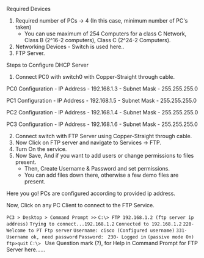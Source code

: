 Required Devices

1. Required number of PCs -> 4 (In this case, minimum number of PC's taken)
	- You can use maximum of 254 Computers for a class C Network, Class B (2^16-2 computers), Class C (2^24-2 Computers). 
2. Networking Devices - Switch is used here..
3. FTP Server.

Steps to Configure DHCP Server

1. Connect PC0 with switch0 with Copper-Straight through cable.

PC0 Configuration
	- IP Address - 192.168.1.3
	- Subnet Mask - 255.255.255.0

PC1 Configuration
	- IP Address - 192.168.1.5
	- Subnet Mask - 255.255.255.0

PC2 Configuration
	- IP Address - 192.168.1.4
	- Subnet Mask - 255.255.255.0

PC3 Configuration
	- IP Address - 192.168.1.6
	- Subnet Mask - 255.255.255.0

2. Connect switch with FTP Server using Copper-Straight through cable.
3. Now Click on FTP server and navigate to Services -> FTP.
4. Turn On the service.
5. Now Save, And if you want to add users or change permissions to files present.
	- Then, Create Username & Password and set permissions.
	- You can add files down there, otherwise a few demo files are present.

Here you go! PCs are configured according to provided ip address.

Now, Click on any PC Client to connect to the FTP Service.

`PC3 > Desktop > Command Prompt >>`
`C:\> FTP 192.168.1.2 (ftp server ip address)`
`Trying to connect...192.168.1.2`
`Connected to 192.168.1.2`
`220- Welcome to PT Ftp server`
`Username: cisco (Configured username)`
`331- Username ok, need password`
`Password: `
`230- Logged in`
`(passive mode On)`
`ftp>quit`
`C:\> `
Use Question mark (?), for Help in Command Prompt for FTP Server here......

